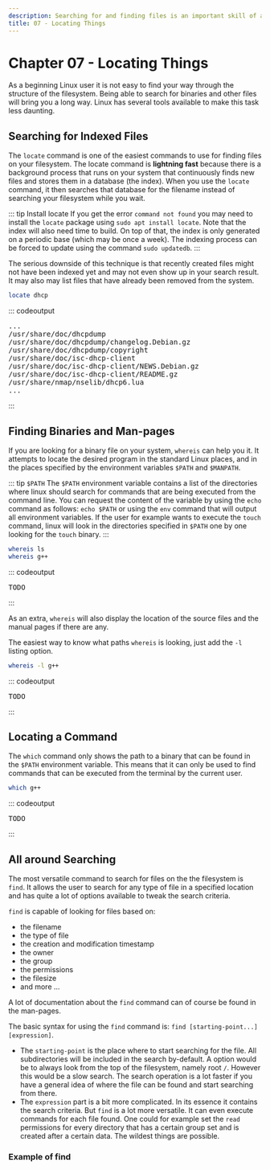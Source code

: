 ```yaml
---
description: Searching for and finding files is an important skill of any linux user
title: 07 - Locating Things
---
```


<!-- This chapter should probable be placed after 06 - the filesystem -->

# Chapter 07 - Locating Things

As a beginning Linux user it is not easy to find your way through the structure of the filesystem. Being able to search for binaries and other files will bring you a long way. Linux has several tools available to make this task less daunting.

## Searching for Indexed Files

The `locate` command is one of the easiest commands to use for finding files on your filesystem. The locate command is **lightning fast** because there is a background process that runs on your system that continuously finds new files and stores them in a database (the index). When you use the `locate` command, it then searches that database for the filename instead of searching your filesystem while you wait.

::: tip Install locate
If you get the error `command not found` you may need to install the `locate` package using `sudo apt install locate`. Note that the index will also need time to build. On top of that, the index is only generated on a periodic base (which may be once a week). The indexing process can be forced to update using the command `sudo updatedb`.
:::

The serious downside of this technique is that recently created files might not have been indexed yet and may not even show up in your search result. It may also may list files that have already been removed from the system.

```bash
locate dhcp
```

::: codeoutput
<pre>
...
/usr/share/doc/dhcpdump
/usr/share/doc/dhcpdump/changelog.Debian.gz
/usr/share/doc/dhcpdump/copyright
/usr/share/doc/isc-dhcp-client
/usr/share/doc/isc-dhcp-client/NEWS.Debian.gz
/usr/share/doc/isc-dhcp-client/README.gz
/usr/share/nmap/nselib/dhcp6.lua
...
</pre>
:::

## Finding Binaries and Man-pages

If you are looking for a binary file on your system, `whereis` can help you it. It attempts to locate the desired program in the standard Linux places, and in the places specified by the environment variables `$PATH` and `$MANPATH`.

::: tip `$PATH`
The `$PATH` environment variable contains a list of the directories where linux should search for commands that are being executed from the command line. You can request the content of the variable by using the `echo` command as follows: `echo $PATH` or using the `env` command that will output all environment variables. If the user for example wants to execute the `touch` command, linux will look in the directories specified in `$PATH` one by one looking for the `touch` binary.
:::

```bash
whereis ls
whereis g++
```

::: codeoutput
<pre>
TODO
</pre>
:::

As an extra, `whereis` will also display the location of the source files and the manual pages if there are any.

The easiest way to know what paths `whereis` is looking, just add the `-l` listing option.

```bash
whereis -l g++
```

::: codeoutput
<pre>
TODO
</pre>
:::

## Locating a Command

The `which` command only shows the path to a binary that can be found in the `$PATH` environment variable. This means that it can only be used to find commands that can be executed from the terminal by the current user.

```bash 
which g++
```

::: codeoutput
<pre>
TODO
</pre>
:::

## All around Searching

The most versatile command to search for files on the the filesystem is `find`. It allows the user to search for any type of file in a specified location and has quite a lot of options available to tweak the search criteria.

`find` is capable of looking for files based on:

* the filename
* the type of file
* the creation and modification timestamp
* the owner
* the group
* the permissions
* the filesize
* and more ...

A lot of documentation about the `find` command can of course be found in the man-pages.

The basic syntax for using the `find` command is: `find [starting-point...] [expression]`.

* The `starting-point` is the place where to start searching for the file. All subdirectories will be included in the search by-default. A option would be to always look from the top of the filesystem, namely root `/`. However this would be a slow search. The search operation is a lot faster if you have a general idea of where the file can be found and start searching from there.
* The `expression` part is a bit more complicated. In its essence it contains the search criteria. But `find` is a lot more versatile. It can even execute commands for each file found. One could for example set the `read` permissions for every directory that has a certain group set and is created after a certain data. The wildest things are possible.

### Example of find
